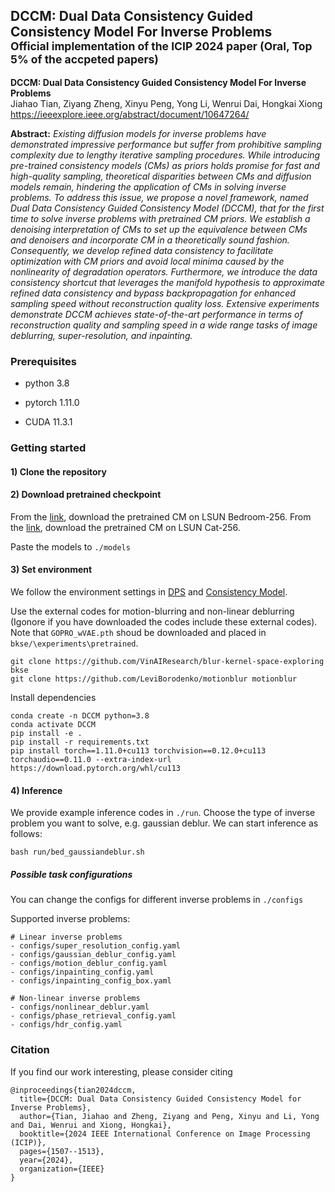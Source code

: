 ## DCCM: Dual Data Consistency Guided Consistency Model For Inverse Problems <br><sub>Official implementation of the ICIP 2024 paper (Oral, Top 5% of the accpeted papers)

**DCCM: Dual Data Consistency Guided Consistency Model For Inverse Problems** <br>
Jiahao Tian, Ziyang Zheng, Xinyu Peng, Yong Li, Wenrui Dai, Hongkai Xiong
https://ieeexplore.ieee.org/abstract/document/10647264/

**Abstract:** *Existing diffusion models for inverse problems have demonstrated impressive performance but suffer from prohibitive sampling complexity due to lengthy iterative sampling procedures. While introducing pre-trained consistency models (CMs) as priors holds promise for fast and high-quality sampling, theoretical disparities between CMs and diffusion models remain, hindering the application of CMs in solving inverse problems. To address this issue, we propose a novel framework, named Dual Data Consistency Guided Consistency Model (DCCM), that for the first time to solve inverse problems with pretrained CM priors. We establish a denoising interpretation of CMs to set up the equivalence between CMs and denoisers and incorporate CM in a theoretically sound fashion. Consequently, we develop refined data consistency to facilitate optimization with CM priors and avoid local minima caused by the nonlinearity of degradation operators. Furthermore, we introduce the data consistency shortcut that leverages the manifold hypothesis to approximate refined data consistency and bypass backpropagation for enhanced sampling speed without reconstruction quality loss. Extensive experiments demonstrate DCCM achieves state-of-the-art performance in terms of reconstruction quality and sampling speed in a wide range tasks of image deblurring, super-resolution, and inpainting.*


### Prerequisites
- python 3.8

- pytorch 1.11.0

- CUDA 11.3.1

### Getting started 

#### 1) Clone the repository

#### 2) Download pretrained checkpoint
From the [link](https://openaipublic.blob.core.windows.net/consistency/cd_bedroom256_lpips.pt), download the pretrained CM on LSUN Bedroom-256.
From the [link](https://openaipublic.blob.core.windows.net/consistency/cd_cat256_lpips.pt), download the pretrained CM on LSUN Cat-256.

Paste the models to  ```./models```

#### 3) Set environment
We follow the environment settings in [DPS](https://github.com/DPS2022/diffusion-posterior-sampling) and [Consistency Model](https://github.com/openai/consistency_models).

Use the external codes for motion-blurring and non-linear deblurring (Igonore if you have downloaded the codes include these external codes). Note that ```GOPRO_wVAE.pth``` shoud be downloaded and placed in ```bkse/\experiments\pretrained```.

```
git clone https://github.com/VinAIResearch/blur-kernel-space-exploring bkse
git clone https://github.com/LeviBorodenko/motionblur motionblur
```

Install dependencies

```
conda create -n DCCM python=3.8
conda activate DCCM
pip install -e .
pip install -r requirements.txt
pip install torch==1.11.0+cu113 torchvision==0.12.0+cu113 torchaudio==0.11.0 --extra-index-url https://download.pytorch.org/whl/cu113
```

#### 4) Inference
We provide example inference codes in ```./run```.
Choose the type of inverse problem you want to solve, e.g. gaussian deblur. We can start inference as follows:
```
bash run/bed_gaussiandeblur.sh
```
##### Possible task configurations
You can change the configs for different inverse problems in ```./configs```

Supported inverse problems:
```
# Linear inverse problems
- configs/super_resolution_config.yaml
- configs/gaussian_deblur_config.yaml
- configs/motion_deblur_config.yaml
- configs/inpainting_config.yaml
- configs/inpainting_config_box.yaml

# Non-linear inverse problems
- configs/nonlinear_deblur.yaml
- configs/phase_retrieval_config.yaml
- configs/hdr_config.yaml
```
### Citation
If you find our work interesting, please consider citing
```
@inproceedings{tian2024dccm,
  title={DCCM: Dual Data Consistency Guided Consistency Model for Inverse Problems},
  author={Tian, Jiahao and Zheng, Ziyang and Peng, Xinyu and Li, Yong and Dai, Wenrui and Xiong, Hongkai},
  booktitle={2024 IEEE International Conference on Image Processing (ICIP)},
  pages={1507--1513},
  year={2024},
  organization={IEEE}
}
```

